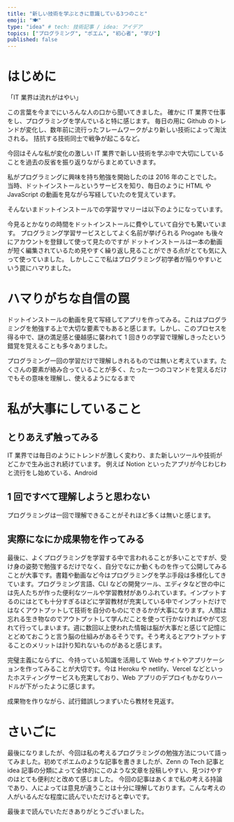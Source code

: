 ```yaml
---
title: "新しい技術を学ぶときに意識している3つのこと"
emoji: "🍽"
type: "idea" # tech: 技術記事 / idea: アイデア
topics: ["プログラミング", "ポエム", "初心者", "学び"]
published: false
---
```


# はじめに

「IT 業界は流れがはやい」

この言葉を今までにいろんな人の口から聞いてきました。
確かに IT 業界で仕事をし、プログラミングを学んでいると特に感じます。
毎日の用に Github のトレンドが変化し、数年前に流行ったフレームワークがより新しい技術によって淘汰される。
拮抗する技術同士で戦争が起こるなど。

今回はそんな私が変化の激しい IT 業界で新しい技術を学ぶ中で大切にしていることを過去の反省を振り返りながらまとめていきます。

私がプログラミングに興味を持ち勉強を開始したのは 2016 年のことでした。
当時、ドットインストールというサービスを知り、毎日のように HTML や JavaScript の動画を見ながら写経していたのを覚えています。

そんないまドットインストールでの学習サマリーは以下のようになっています。

今見るとかなりの時間をドットインストールに費やしていて自分でも驚いています。
プログラミング学習サービスとしてよく名前が挙げられる Progate も後々にアカウントを登録して使って見たのですが
ドットインストールは一本の動画が短く編集されているため見やすく繰り返し見ることができる点がとても気に入って使っていました。
しかしここで私はプログラミング初学者が陥りやすいという罠にハマりました。

# ハマりがちな自信の罠

ドットインストールの動画を見て写経してアプリを作ってみる。これはプログラミングを勉強する上で大切な要素でもあると感じます。しかし、このプロセスを得る中で、謎の満足感と優越感に襲われて 1 回きりの学習で理解しきったという錯覚を覚えることも多々ありました。

プログラミング一回の学習だけで理解しきれるものでは無いと考えています。たくさんの要素が絡み合っていることが多く、たった一つのコマンドを覚えるだけでもその意味を理解し、使えるようになるまで

# 私が大事にしていること

## とりあえず触ってみる

IT 業界では毎日のようにトレンドが激しく変わり、また新しいツールや技術がどこかで生み出され続けています。
例えば Notion といったアプリが今じわじわと流行をし始めている、Android

## 1 回ですべて理解しようと思わない

プログラミングは一回で理解できることがそれほど多くは無いと感じます。

## 実際になにか成果物を作ってみる

最後に、よくプログラミングを学習する中で言われることが多いことですが、受け身の姿勢で勉強するだけでなく、自分でなにか動くものを作って公開してみることが大事です。書籍や動画など今はプログラミングを学ぶ手段は多様化してきています。プログラミング言語、CLI などの開発ツール、エディタなど世の中には先人たちが作った便利なツールや学習教材がありふれています。インプットするのにはとても十分すぎるほどに学習教材が充実している中でインプットだけではなくアウトプットして技術を自分のものにできるかが大事になります。人間は忘れる生き物なのでアウトプットして学んだことを使って行かなければやがて忘れて行ってしまいます。週に数回以上使われた情報は脳が大事だと感じて記憶にとどめておこうと言う脳の仕組みがあるそうです。そう考えるとアウトプットすることのメリットは計り知れないものがあると感じます。

完璧主義にならずに、今持っている知識を活用して Web サイトやアプリケーションを作ってみることが大切です。今は Heroku や netlify、Vercel などといったホスティングサービスも充実しており、Web アプリのデプロイもかなりハードルが下がったように感じます。

成果物を作りながら、試行錯誤しつまずいたら教材を見返す。

# さいごに

最後になりましたが、今回は私の考えるプログラミングの勉強方法について語ってみました。初めてポエムのような記事を書きましたが、Zenn の Tech 記事と idea 記事の分類によって全体的にこのような文章を投稿しやすい、見つけやすのはとても便利だと改めて感じました。
今回の記事はあくまで私の考える持論であり、人によっては意見が違うことは十分に理解しております。こんな考えの人がいるんだな程度に読んでいただけると幸いです。

最後まで読んでいただきありがとうございました。
